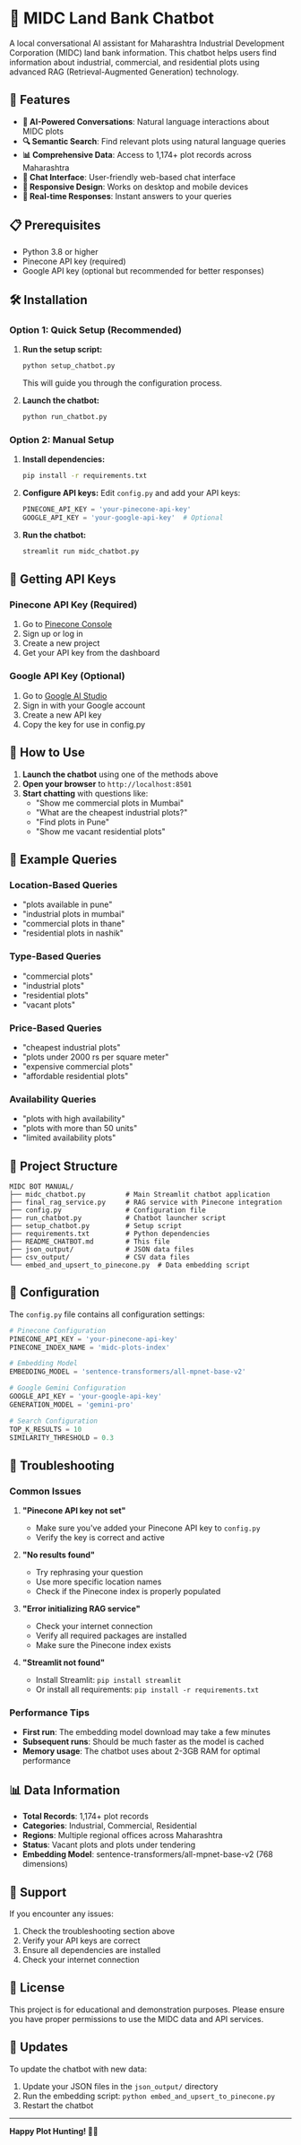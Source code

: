 # 🏢 MIDC Land Bank Chatbot

A local conversational AI assistant for Maharashtra Industrial Development Corporation (MIDC) land bank information. This chatbot helps users find information about industrial, commercial, and residential plots using advanced RAG (Retrieval-Augmented Generation) technology.

## 🚀 Features

- **🤖 AI-Powered Conversations**: Natural language interactions about MIDC plots
- **🔍 Semantic Search**: Find relevant plots using natural language queries
- **📊 Comprehensive Data**: Access to 1,174+ plot records across Maharashtra
- **💬 Chat Interface**: User-friendly web-based chat interface
- **📱 Responsive Design**: Works on desktop and mobile devices
- **🔄 Real-time Responses**: Instant answers to your queries

## 📋 Prerequisites

- Python 3.8 or higher
- Pinecone API key (required)
- Google API key (optional but recommended for better responses)

## 🛠️ Installation

### Option 1: Quick Setup (Recommended)

1. **Run the setup script:**
   ```bash
   python setup_chatbot.py
   ```
   This will guide you through the configuration process.

2. **Launch the chatbot:**
   ```bash
   python run_chatbot.py
   ```

### Option 2: Manual Setup

1. **Install dependencies:**
   ```bash
   pip install -r requirements.txt
   ```

2. **Configure API keys:**
   Edit `config.py` and add your API keys:
   ```python
   PINECONE_API_KEY = 'your-pinecone-api-key'
   GOOGLE_API_KEY = 'your-google-api-key'  # Optional
   ```

3. **Run the chatbot:**
   ```bash
   streamlit run midc_chatbot.py
   ```

## 🔑 Getting API Keys

### Pinecone API Key (Required)
1. Go to [Pinecone Console](https://app.pinecone.io/)
2. Sign up or log in
3. Create a new project
4. Get your API key from the dashboard

### Google API Key (Optional)
1. Go to [Google AI Studio](https://makersuite.google.com/app/apikey)
2. Sign in with your Google account
3. Create a new API key
4. Copy the key for use in config.py

## 💬 How to Use

1. **Launch the chatbot** using one of the methods above
2. **Open your browser** to `http://localhost:8501`
3. **Start chatting** with questions like:
   - "Show me commercial plots in Mumbai"
   - "What are the cheapest industrial plots?"
   - "Find plots in Pune"
   - "Show me vacant residential plots"

## 🎯 Example Queries

### Location-Based Queries
- "plots available in pune"
- "industrial plots in mumbai"
- "commercial plots in thane"
- "residential plots in nashik"

### Type-Based Queries
- "commercial plots"
- "industrial plots"
- "residential plots"
- "vacant plots"

### Price-Based Queries
- "cheapest industrial plots"
- "plots under 2000 rs per square meter"
- "expensive commercial plots"
- "affordable residential plots"

### Availability Queries
- "plots with high availability"
- "plots with more than 50 units"
- "limited availability plots"

## 📁 Project Structure

```
MIDC BOT MANUAL/
├── midc_chatbot.py          # Main Streamlit chatbot application
├── final_rag_service.py     # RAG service with Pinecone integration
├── config.py                # Configuration file
├── run_chatbot.py           # Chatbot launcher script
├── setup_chatbot.py         # Setup script
├── requirements.txt         # Python dependencies
├── README_CHATBOT.md        # This file
├── json_output/             # JSON data files
├── csv_output/              # CSV data files
└── embed_and_upsert_to_pinecone.py  # Data embedding script
```

## 🔧 Configuration

The `config.py` file contains all configuration settings:

```python
# Pinecone Configuration
PINECONE_API_KEY = 'your-pinecone-api-key'
PINECONE_INDEX_NAME = 'midc-plots-index'

# Embedding Model
EMBEDDING_MODEL = 'sentence-transformers/all-mpnet-base-v2'

# Google Gemini Configuration
GOOGLE_API_KEY = 'your-google-api-key'
GENERATION_MODEL = 'gemini-pro'

# Search Configuration
TOP_K_RESULTS = 10
SIMILARITY_THRESHOLD = 0.3
```

## 🐛 Troubleshooting

### Common Issues

1. **"Pinecone API key not set"**
   - Make sure you've added your Pinecone API key to `config.py`
   - Verify the key is correct and active

2. **"No results found"**
   - Try rephrasing your question
   - Use more specific location names
   - Check if the Pinecone index is properly populated

3. **"Error initializing RAG service"**
   - Check your internet connection
   - Verify all required packages are installed
   - Make sure the Pinecone index exists

4. **"Streamlit not found"**
   - Install Streamlit: `pip install streamlit`
   - Or install all requirements: `pip install -r requirements.txt`

### Performance Tips

- **First run**: The embedding model download may take a few minutes
- **Subsequent runs**: Should be much faster as the model is cached
- **Memory usage**: The chatbot uses about 2-3GB RAM for optimal performance

## 📊 Data Information

- **Total Records**: 1,174+ plot records
- **Categories**: Industrial, Commercial, Residential
- **Regions**: Multiple regional offices across Maharashtra
- **Status**: Vacant plots and plots under tendering
- **Embedding Model**: sentence-transformers/all-mpnet-base-v2 (768 dimensions)

## 🤝 Support

If you encounter any issues:

1. Check the troubleshooting section above
2. Verify your API keys are correct
3. Ensure all dependencies are installed
4. Check your internet connection

## 📝 License

This project is for educational and demonstration purposes. Please ensure you have proper permissions to use the MIDC data and API services.

## 🔄 Updates

To update the chatbot with new data:

1. Update your JSON files in the `json_output/` directory
2. Run the embedding script: `python embed_and_upsert_to_pinecone.py`
3. Restart the chatbot

---

**Happy Plot Hunting! 🏢✨**
